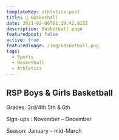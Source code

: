 ```yaml
---
templateKey: athletics-post
title: 🏀 Basketball
date: 2021-02-06T01:19:42.815Z
description: Basketball page
featuredpost: false
active: true
featuredimage: /img/basketball.png
tags:
  - Sports
  - Basketball
  - Athletics
---
```


## RSP Boys & Girls Basketball

Grades: 3rd/4th 5th & 6th

Sign-ups : November – December

Season: January – mid-March
